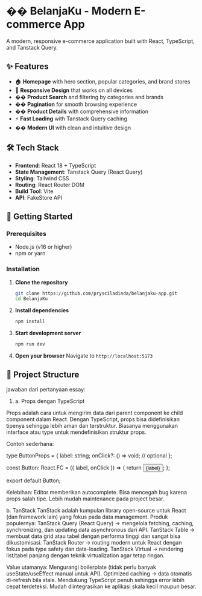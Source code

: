 # �� BelanjaKu - Modern E-commerce App

A modern, responsive e-commerce application built with React, TypeScript, and Tanstack Query.

## ✨ Features

- 🏠 **Homepage** with hero section, popular categories, and brand stores
- 📱 **Responsive Design** that works on all devices
- �� **Product Search** and filtering by categories and brands
- �� **Pagination** for smooth browsing experience
- ��️ **Product Details** with comprehensive information
- ⚡ **Fast Loading** with Tanstack Query caching
- �� **Modern UI** with clean and intuitive design

## 🛠️ Tech Stack

- **Frontend**: React 18 + TypeScript
- **State Management**: Tanstack Query (React Query)
- **Styling**: Tailwind CSS
- **Routing**: React Router DOM
- **Build Tool**: Vite
- **API**: FakeStore API

## 🚀 Getting Started

### Prerequisites

- Node.js (v16 or higher)
- npm or yarn

### Installation

1. **Clone the repository**
   ```bash
   git clone https://github.com/prysciladinda/belanjaku-app.git
   cd BelanjaKu
   ```

2. **Install dependencies**
   ```bash
   npm install
   ```

3. **Start development server**
   ```bash
   npm run dev
   ```

4. **Open your browser**
   Navigate to `http://localhost:5173`

## 📁 Project Structure


jawaban dari pertanyaan essay:

1. a. Props dengan TypeScript

Props adalah cara untuk mengirim data dari parent component ke child component dalam React.
Dengan TypeScript, props bisa didefinisikan tipenya sehingga lebih aman dan terstruktur.
Biasanya menggunakan interface atau type untuk mendefinisikan struktur props.

Contoh sederhana:

type ButtonProps = {
  label: string;
  onClick?: () => void; // optional
};

const Button: React.FC<ButtonProps> = ({ label, onClick }) => {
  return <button onClick={onClick}>{label}</button>;
};

export default Button;

Kelebihan:
Editor memberikan autocomplete.
Bisa mencegah bug karena props salah tipe.
Lebih mudah maintenance pada project besar.

b. TanStack
TanStack adalah kumpulan library open-source untuk React (dan framework lain) yang fokus pada data management.
Produk populernya:
TanStack Query (React Query) → mengelola fetching, caching, synchronizing, dan updating data asynchronous dari API.
TanStack Table → membuat data grid atau tabel dengan performa tinggi dan sangat bisa dikustomisasi.
TanStack Router → routing modern untuk React dengan fokus pada type safety dan data-loading.
TanStack Virtual → rendering list/tabel panjang dengan teknik virtualization agar tetap ringan.

Value utamanya:
Mengurangi boilerplate (tidak perlu banyak useState/useEffect manual untuk API).
Optimized caching → data otomatis di-refresh bila stale.
Mendukung TypeScript penuh sehingga error lebih cepat terdeteksi.
Mudah diintegrasikan ke aplikasi skala kecil maupun besar.

